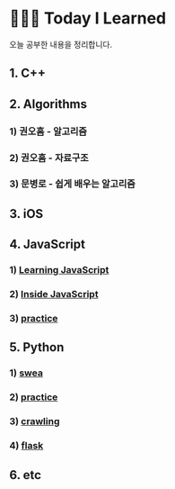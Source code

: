 # 👩🏻‍💻 Today I Learned

오늘 공부한 내용을 정리합니다.



## 1. C++

## 2. Algorithms

### 1) 권오흠 - 알고리즘

### 2) 권오흠 - 자료구조

### 3) 문병로 - 쉽게 배우는 알고리즘

## 3. iOS

## 4. JavaScript

### 1) [Learning JavaScript](javascript/learning-javascript)

### 2) [Inside JavaScript](javascript/inside-javascript)

### 3) [practice](javascript/practice)

## 5. Python

### 1) [swea](python/swea)

### 2) [practice](python/practice)

### 3) [crawling](python/crawling)

### 4) [flask](python/flask)

## 6. etc
